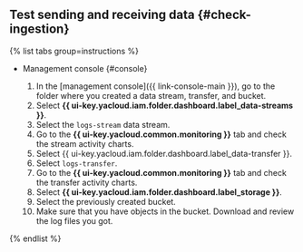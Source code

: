 ## Test sending and receiving data {#check-ingestion}

{% list tabs group=instructions %}

- Management console {#console}

   1. In the [management console]({{ link-console-main }}), go to the folder where you created a data stream, transfer, and bucket.
   1. Select **{{ ui-key.yacloud.iam.folder.dashboard.label_data-streams }}**.
   1. Select the `logs-stream` data stream.
   1. Go to the **{{ ui-key.yacloud.common.monitoring }}** tab and check the stream activity charts.
   1. Select {{ ui-key.yacloud.iam.folder.dashboard.label_data-transfer }}.
   1. Select `logs-transfer`.
   1. Go to the **{{ ui-key.yacloud.common.monitoring }}** tab and check the transfer activity charts.
   1. Select **{{ ui-key.yacloud.iam.folder.dashboard.label_storage }}**.
   1. Select the previously created bucket.
   1. Make sure that you have objects in the bucket. Download and review the log files you got.

{% endlist %}